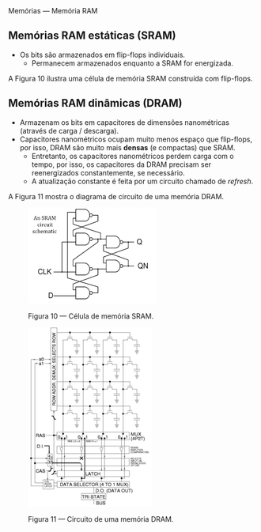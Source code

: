 <div class="cabecalho huge">
    Memórias — Memória RAM
</div>
<div class="conteudo small">
<div class="grid-66-33">
<div class=grid-element">

## Memórias RAM estáticas (SRAM)

- Os bits são armazenados em flip-flops individuais.
    - Permanecem armazenados enquanto a SRAM for energizada.

A Figura 10 ilustra uma célula de memória SRAM construída com flip-flops.

## Memórias RAM dinâmicas (DRAM)

- Armazenam os bits em capacitores de dimensões nanométricas (através de carga / descarga).
- Capacitores nanométricos ocupam muito menos espaço que flip-flops, por isso, DRAM são muito mais **densas** (e compactas) que SRAM.
    - Entretanto, os capacitores nanométricos perdem carga com o tempo, por isso, os capacitores da DRAM precisam ser reenergizados constantemente, se necessário.
    - A atualização constante é feita por um circuito chamado de *refresh*.

A Figura 11 mostra o diagrama de circuito de uma memória DRAM.

</div>
<div class="grid-element">
<figure>

<!-- _class: transparent -->
![grid-img-50](./img/sram.png)

<figcaption>

Figura 10 — Célula de memória SRAM.

</figcaption>

</figure>
<figure>

<!-- _class: transparent -->
![](./img/dram.png)

<figcaption>

Figura 11 — Circuito de uma memória DRAM.

</figcaption>

</figure>
</div>
</div>
</div>
